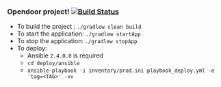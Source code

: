 ### Opendoor project! [![Build Status](https://travis-ci.org/srininara/opendoor.svg?branch=master)](https://travis-ci.org/srininara/opendoor)

* To build the project :  `./gradlew clean build`
* To start the application: `./gradlew startApp`
* To stop the application: `./gradlew stopApp`
* To deploy:
    * Ansible `2.4.0.0` is required
    * `cd deploy/ansible`
    * `ansible-playbook -i inventory/prod.ini playbook_deploy.yml -e 'tag=<TAG>' -vv`
